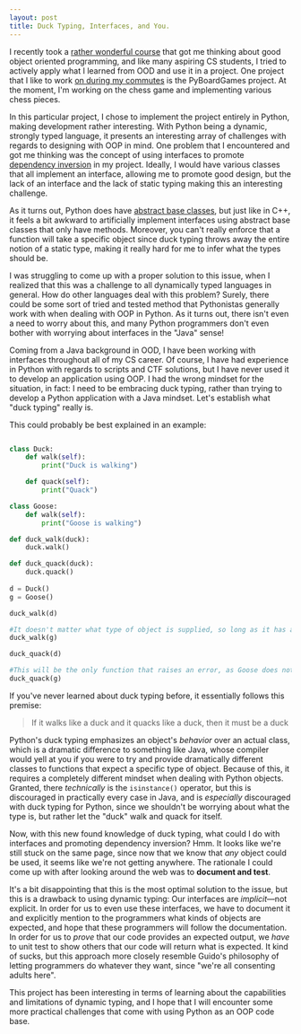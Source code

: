 ```yaml
---
layout: post
title: Duck Typing, Interfaces, and You.
---
```


I recently took a [rather wonderful course](https://course.ccs.neu.edu/cs3500/) 
that got me thinking about good object oriented programming, and like many 
aspiring CS students, I tried to actively apply what I learned from OOD and 
use it in a project. One project that I like to work 
[on during my commutes](https://github.com/RegaledSeer/PyBoardGames) is 
the PyBoardGames project. At the moment, I'm working on the chess game and 
implementing various chess pieces.

In this particular project, I chose to implement the project entirely in 
Python, making development rather interesting. With Python being a dynamic, 
strongly typed language, it presents an interesting array of challenges with 
regards to designing with OOP in mind. One problem that I encountered and got 
me thinking was the concept of using interfaces to 
promote [dependency inversion](https://www.oodesign.com/dependency-inversion-principle.html) 
in my project. Ideally, I would have various classes that all implement an 
interface, allowing me to promote good design, but the lack of an interface 
and the lack of static typing making this an interesting challenge.

As it turns out, Python does have 
[abstract base classes](https://www.python.org/dev/peps/pep-3119/), but just 
like in C++, it feels a bit awkward to artificially implement interfaces using 
abstract base classes that only have methods. Moreover, you can't really 
enforce that a function will take a specific object since duck typing throws 
away the entire notion of a static type, making it really hard for me to infer 
what the types should be.

I was struggling to come up with a proper solution to this issue, when I 
realized that this was a challenge to all dynamically typed languages in 
general. How do other languages deal with this problem? Surely, there could be 
some sort of tried and tested method that Pythonistas generally work with when 
dealing with OOP in Python. As it turns out, there isn't even a need to worry 
about this, and many Python programmers don't even bother with worrying about 
interfaces in the "Java" sense!

Coming from a Java background in OOD, I have been working with interfaces 
throughout all of my CS career. Of course, I have had experience in Python 
with regards to scripts and CTF solutions, but I have never used it to 
develop an application using OOP. I had the wrong mindset for the situation, 
in fact: I need to be embracing duck typing, rather than trying to develop a 
Python application with a Java mindset. Let's establish what "duck typing" 
really is.


This could probably be best explained in an example:
```python

class Duck:
    def walk(self):
        print("Duck is walking")

    def quack(self):
        print("Quack")

class Goose:
    def walk(self):
        print("Goose is walking")

def duck_walk(duck):
    duck.walk()

def duck_quack(duck):
    duck.quack()
    
d = Duck()
g = Goose()

duck_walk(d)

#It doesn't matter what type of object is supplied, so long as it has a walk() method
duck_walk(g)

duck_quack(d)

#This will be the only function that raises an error, as Goose does not have a quack method
duck_quack(g)
```

If you've never learned about duck typing before, it essentially follows this 
premise:
> If it walks like a duck and it quacks like a duck, then it must be a duck

Python's duck typing emphasizes an object's *behavior* over an actual class, 
which is a dramatic difference to something like Java, whose compiler would 
yell at you if you were to try and provide dramatically different classes to 
functions that expect a specific type of object. Because of this, it requires a 
completely different mindset when dealing with Python objects. Granted, 
there *technically* is the `isinstance()` operator, but this is discouraged in 
practically every case in Java, and is *especially* discouraged with duck 
typing for Python, since we shouldn't be worrying about what the type is, but 
rather let the "duck" walk and quack for itself.

Now, with this new found knowledge of duck typing, what could I do with 
interfaces and promoting dependency inversion? Hmm. It looks like we're 
still stuck on the same page, since now that we know that *any* object could 
be used, it seems like we're not getting anywhere. The rationale I could come 
up with after looking around the web was to **document and test**.

 It's a bit disappointing that this is the most optimal solution to the issue, 
but this is a drawback to using dynamic typing: Our interfaces are
 *implicit*—not explicit. In order for us to even use these interfaces, we 
have to document it and explicitly mention to the programmers what kinds of 
objects are expected, and hope that these programmers will follow the 
documentation. In order for us to *prove* that our code provides an expected 
output, we *have* to unit test to show others that our code will return what is 
expected. It kind of sucks, but this approach more closely resemble Guido's 
philosophy of letting programmers do whatever they want, since "we're all 
consenting adults here".

This project has been interesting in terms of learning about the capabilities 
and limitations of dynamic typing, and I hope that I will encounter some more 
practical challenges that come with using Python as an OOP code base.
